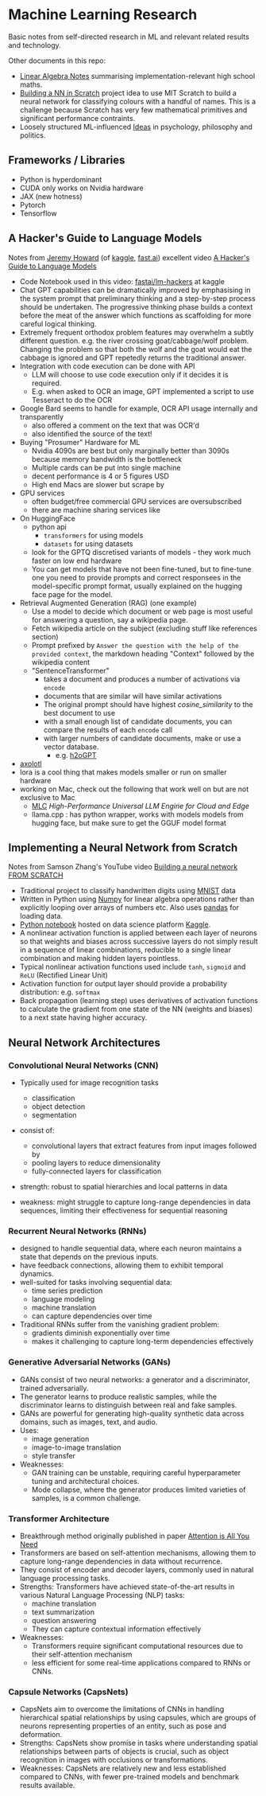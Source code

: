 # Machine Learning Research

Basic notes from self-directed research in ML and relevant related results and technology.

Other documents in this repo:

* [Linear Algebra Notes](linear-algebra.md) summarising implementation-relevant high school maths.  
* [Building a NN in Scratch](scratch-nn.md) project idea to use MIT Scratch to
  build a neural network for classifying colours with a handful of names. This
  is a challenge because Scratch has very few mathematical primitives and
  significant performance contraints.
* Loosely structured ML-influenced [Ideas](ideas.md) in psychology, philosophy and politics.

## Frameworks / Libraries

* Python is hyperdominant
* CUDA only works on Nvidia hardware
* JAX (new hotness)
* Pytorch
* Tensorflow

## A Hacker's Guide to Language Models

Notes from [Jeremy Howard](https://en.wikipedia.org/wiki/Jeremy_Howard_(entrepreneur)) (of [kaggle](https://www.kaggle.com/), [fast.ai](https://fast.ai/))  excellent video [A Hacker's Guide to Language Models](https://www.youtube.com/watch?v=jkrNMKz9pWU)

* Code Notebook used in this video: [fastai/lm-hackers](https://github.com/fastai/lm-hackers) at kaggle
* Chat GPT capabilities can be dramatically improved by emphasising in the
  system prompt that preliminary thinking and a step-by-step process should be
  undertaken. The progressive thinking phase builds a context before the meat
  of the answer which functions as scaffolding for more careful logical
  thinking.
* Extremely frequent orthodox problem features may overwhelm a subtly different
  question. e.g. the river crossing goat/cabbage/wolf problem. Changing the
  problem so that both the wolf and the goat would eat the cabbage is ignored
  and GPT repetedly returns the traditional answer.
* Integration with code execution can be done with API 
    * LLM will choose to use code execution only if it decides it is required. 
    * E.g. when asked to OCR an image, GPT implemented a script to use
      Tesseract to do the OCR 
* Google Bard seems to handle for example, OCR API usage internally and
  transparently
    * also offered a comment on the text that was OCR'd
    * also identified the source of the text!
* Buying "Prosumer" Hardware for ML
    * Nvidia 4090s are best but only marginally better than 3090s because
      memory bandwidth is the bottleneck
    * Multiple cards can be put into single machine
    * decent performance is 4 or 5 figures USD
    * High end Macs are slower but scrape by
* GPU services
    * often budget/free commercial GPU services are oversubscribed
    * there are machine sharing services like 
* On HuggingFace 
    * python api 
        * `transformers` for using models
        * `datasets` for using datasets
    * look for the GPTQ discretised variants of models - they work much faster
      on low end hardware
    * You can get models that have not been fine-tuned, but to fine-tune one
      you need to provide prompts and correct responsees in the model-specific
      prompt format, usually explained on the hugging face page for the model. 
* Retrieval Augmented Generation (RAG) (one example)
    * Use a model to decide which document or web page is most useful for answering a question, say a wikipedia page.
    * Fetch wikipedia article on the subject (excluding stuff like references section)
    * Prompt prefixed by `Answer the question with the help of the provided context`, the markdown heading "Context" followed by the wikipedia content
    * "SentenceTransformer" 
        * takes a document and produces a number of activations via `encode`
        * documents that are similar will have similar activations
        * The original prompt should have highest _cosine_similarity_ to the best document to use
        * with a small enough list of candidate documents, you can compare the results of each `encode` call
        * with larger numbers of candidate documents, make or use a vector database.
            * e.g. [h2oGPT](https://github.com/h2oai/h2ogpt)
* [axolotl](https://github.com/OpenAccess-AI-Collective/axolotl) 
* lora is a cool thing that makes models smaller or run on smaller hardware
* working on Mac, check out the following that work well on but are not exclusive to Mac
    * [MLC](https://llm.mlc.ai/) _High-Performance Universal LLM Engine for Cloud and Edge_
    * llama.cpp : has python wrapper, works with models models from hugging face, but make sure to get the GGUF model format 

## Implementing a Neural Network from Scratch

Notes from Samson Zhang's YouTube video [Building a neural network FROM SCRATCH](https://www.youtube.com/watch?v=w8yWXqWQYmU) 

* Traditional project to classify handwritten digits using [MNIST](https://en.wikipedia.org/wiki/MNIST_database) data
* Written in Python using [Numpy](https://numpy.org/doc/stable/user/absolute_beginners.html) for linear algebra operations rather than explicitly looping over arrays of numbers etc. Also uses [pandas](https://pandas.pydata.org/) for loading data.
* [Python notebook](https://www.kaggle.com/code/wwsalmon/simple-mnist-nn-from-scratch-numpy-no-tf-keras) hosted on data science platform [Kaggle](https://www.kaggle.com/). 
* A nonlinear activation function is applied between each layer of neurons so that weights and biases across successive layers do not simply result in a sequence of linear combinations, reducible to a single linear combination and making hidden layers pointless. 
* Typical nonlinear activation functions used include `tanh`, `sigmoid` and `ReLU` (Rectified Linear Unit)
* Activation function for output layer should provide a probability distribution: e.g. `softmax` 
* Back propagation (learning step) uses derivatives of activation functions to calculate the gradient from one state of the NN (weights and biases) to a next state having higher accuracy. 


## Neural Network Architectures

### Convolutional Neural Networks (CNN)

* Typically used for image recognition tasks 
    * classification
    * object detection 
    * segmentation
* consist of:
    * convolutional layers that extract features from input images followed by 
    * pooling layers to reduce dimensionality 
    * fully-connected layers for classification

* strength: robust to spatial hierarchies and local patterns in data
* weakness: might struggle to capture long-range dependencies in data sequences, limiting their effectiveness for sequential reasoning


### Recurrent Neural Networks (RNNs)

* designed to handle sequential data, where each neuron maintains a state that depends on the previous inputs. 
* have feedback connections, allowing them to exhibit temporal dynamics.
* well-suited for tasks involving sequential data: 
    * time series prediction
    * language modeling
    * machine translation
    * can capture dependencies over time
* Traditional RNNs suffer from the vanishing gradient problem: 
    * gradients diminish exponentially over time
    * makes it challenging to capture long-term dependencies effectively


### Generative Adversarial Networks (GANs)

* GANs consist of two neural networks: a generator and a discriminator, trained adversarially. 
* The generator learns to produce realistic samples, while the discriminator learns to distinguish between real and fake samples.
* GANs are powerful for generating high-quality synthetic data across domains, such as images, text, and audio. 
* Uses: 
    * image generation
    * image-to-image translation
    * style transfer
* Weaknesses: 
    * GAN training can be unstable, requiring careful hyperparameter tuning and architectural choices. 
    * Mode collapse, where the generator produces limited varieties of samples, is a common challenge.

### Transformer Architecture

* Breakthrough method originally published in paper [Attention is All You Need](https://arxiv.org/abs/1706.03762)
* Transformers are based on self-attention mechanisms, allowing them to capture long-range dependencies in data without recurrence.
* They consist of encoder and decoder layers, commonly used in natural language processing tasks.
* Strengths: Transformers have achieved state-of-the-art results in various Natural Language Processing (NLP) tasks: 
    * machine translation
    * text summarization
    * question answering
    * They can capture contextual information effectively
* Weaknesses: 
    * Transformers require significant computational resources due to their self-attention mechanism 
    * less efficient for some real-time applications compared to RNNs or CNNs.

### Capsule Networks (CapsNets)

* CapsNets aim to overcome the limitations of CNNs in handling hierarchical spatial relationships by using capsules, which are groups of neurons representing properties of an entity, such as pose and deformation.
* Strengths: CapsNets show promise in tasks where understanding spatial relationships between parts of objects is crucial, such as object recognition in images with occlusions or transformations.
* Weaknesses: CapsNets are relatively new and less established compared to CNNs, with fewer pre-trained models and benchmark results available.


